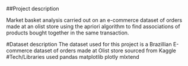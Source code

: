 ##Project description

Market basket analysis carried out on an e-commerce dataset of orders made at an olist store using the apriori algorithm 
to find associations of products bought together in the same transaction.

#Dataset description
The dataset used for this project is a Brazillian E-commerce dataset of orders made at Olist store sourced from Kaggle
#Tech/Libraries used
pandas
matplotlib
plotly
mlxtend
